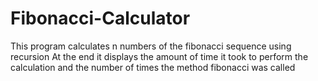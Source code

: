 # Fibonacci-Calculator
This program calculates n numbers of the fibonacci sequence using recursion
At the end it displays the amount of time it took to perform the calculation
and the number of times the method fibonacci was called
